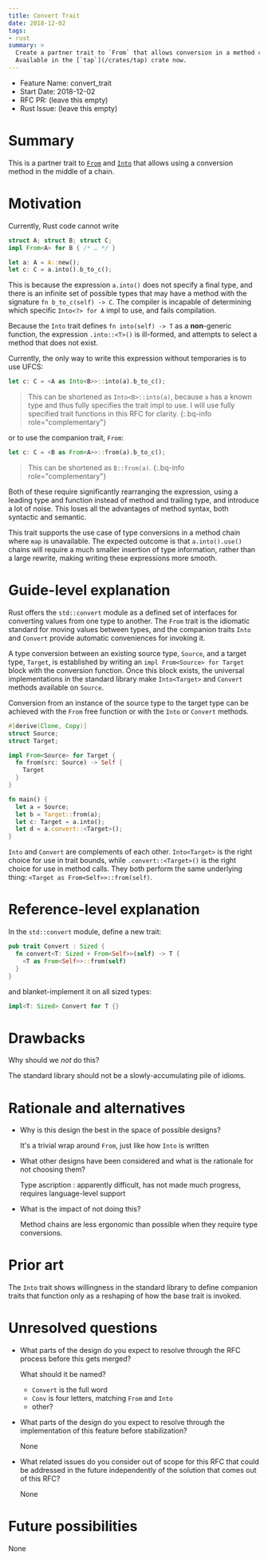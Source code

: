 ```yaml
---
title: Convert Trait
date: 2018-12-02
tags:
- rust
summary: >
  Create a partner trait to `From` that allows conversion in a method chain.
  Available in the [`tap`](/crates/tap) crate now.
---
```


- Feature Name: convert_trait
- Start Date: 2018-12-02
- RFC PR: (leave this empty)
- Rust Issue: (leave this empty)

# Summary

This is a partner trait to [`From`] and [`Into`] that allows using a conversion
method in the middle of a chain.

# Motivation

Currently, Rust code cannot write

```rust
struct A; struct B; struct C;
impl From<A> for B { /* … */ }

let a: A = A::new();
let c: C = a.into().b_to_c();
```

This is because the expression `a.into()` does not specify a final type, and
there is an infinite set of possible types that may have a method with the
signature `fn b_to_c(self) -> C`. The compiler is incapable of determining which
specific `Into<?> for A` impl to use, and fails compilation.

Because the `Into` trait defines `fn into(self) -> T` as a **non**-generic
function, the expression `.into::<T>()` is ill-formed, and attempts to select a
method that does not exist.

Currently, the only way to write this expression without temporaries is to use
UFCS:

```rust
let c: C = <A as Into<B>>::into(a).b_to_c();
```

> This can be shortened as `Into<B>::into(a)`, because `a` has a known type and
> thus fully specifies the trait impl to use. I will use fully specified trait
> functions in this RFC for clarity.
{:.bq-info role="complementary"}

or to use the companion trait, `From`:

```rust
let c: C = <B as From<A>>::from(a).b_to_c();
```

> This can be shortened as `B::from(a)`.
{:.bq-info role="complementary"}

Both of these require significantly rearranging the expression, using a leading
type and function instead of method and trailing type, and introduce a lot of
noise. This loses all the advantages of method syntax, both syntactic and
semantic.

This trait supports the use case of type conversions in a method chain where
`map` is unavailable. The expected outcome is that `a.into().use()` chains will
require a much smaller insertion of type information, rather than a large
rewrite, making writing these expressions more smooth.

# Guide-level explanation

Rust offers the `std::convert` module as a defined set of interfaces for
converting values from one type to another. The `From` trait is the idiomatic
standard for moving values between types, and the companion traits `Into` and
`Convert` provide automatic conveniences for invoking it.

A type conversion between an existing source type, `Source`, and a target type,
`Target`, is established by writing an `impl From<Source> for Target` block with
the conversion function. Once this block exists, the universal implementations
in the standard library make `Into<Target>` and `Convert` methods available on
`Source`.

Conversion from an instance of the source type to the target type can be
achieved with the `From` free function or with the `Into` or `Convert` methods.

```rust
#[derive(Clone, Copy)]
struct Source;
struct Target;

impl From<Source> for Target {
  fn from(src: Source) -> Self {
    Target
  }
}

fn main() {
  let a = Source;
  let b = Target::from(a);
  let c: Target = a.into();
  let d = a.convert::<Target>();
}
```

`Into` and `Convert` are complements of each other. `Into<Target>` is the right
choice for use in trait bounds, while `.convert::<Target>()` is the right choice
for use in method calls. They both perform the same underlying thing:
`<Target as From<Self>>::from(self)`.

# Reference-level explanation

In the `std::convert` module, define a new trait:

```rust
pub trait Convert : Sized {
  fn convert<T: Sized + From<Self>>(self) -> T {
    <T as From<Self>>::from(self)
  }
}
```

and blanket-implement it on all sized types:

```rust
impl<T: Sized> Convert for T {}
```

# Drawbacks

Why should we *not* do this?

The standard library should not be a slowly-accumulating pile of idioms.

# Rationale and alternatives

- Why is this design the best in the space of possible designs?

  It's a trivial wrap around `From`, just like how `Into` is written

- What other designs have been considered and what is the rationale for not
  choosing them?

  Type ascription : apparently difficult, has not made much progress, requires
  language-level support

- What is the impact of not doing this?

  Method chains are less ergonomic than possible when they require type
  conversions.

# Prior art

The `Into` trait shows willingness in the standard library to define companion
traits that function only as a reshaping of how the base trait is invoked.

# Unresolved questions

- What parts of the design do you expect to resolve through the RFC process
  before this gets merged?

  What should it be named?

  - `Convert` is the full word
  - `Conv` is four letters, matching `From` and `Into`
  - other?

- What parts of the design do you expect to resolve through the implementation
  of this feature before stabilization?

  None

- What related issues do you consider out of scope for this RFC that could be
  addressed in the future independently of the solution that comes out of this
  RFC?

  None

# Future possibilities

None

[summary]: #summary
[motivation]: #motivation
[guide-level-explanation]: #guide-level-explanation
[reference-level-explanation]: #reference-level-explanation
[drawbacks]: #drawbacks
[alternatives]: #rationale-and-alternatives
[prior-art]: #prior-art
[unresolved]: #unresolved-questions

[`From`]: https://doc.rust-lang.org/std/convert/trait.From.html
[`Into`]: https://doc.rust-lang.org/std/convert/trait.Into.html
